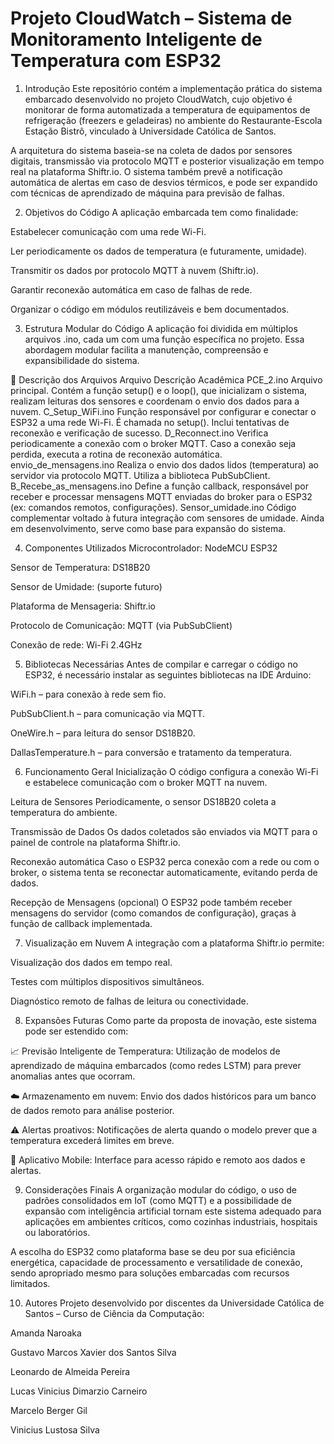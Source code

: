 # Projeto CloudWatch – Sistema de Monitoramento Inteligente de Temperatura com ESP32
1. Introdução
Este repositório contém a implementação prática do sistema embarcado desenvolvido no projeto CloudWatch, cujo objetivo é monitorar de forma automatizada a temperatura de equipamentos de refrigeração (freezers e geladeiras) no ambiente do Restaurante-Escola Estação Bistrô, vinculado à Universidade Católica de Santos.

A arquitetura do sistema baseia-se na coleta de dados por sensores digitais, transmissão via protocolo MQTT e posterior visualização em tempo real na plataforma Shiftr.io. O sistema também prevê a notificação automática de alertas em caso de desvios térmicos, e pode ser expandido com técnicas de aprendizado de máquina para previsão de falhas.

2. Objetivos do Código
A aplicação embarcada tem como finalidade:

Estabelecer comunicação com uma rede Wi-Fi.

Ler periodicamente os dados de temperatura (e futuramente, umidade).

Transmitir os dados por protocolo MQTT à nuvem (Shiftr.io).

Garantir reconexão automática em caso de falhas de rede.

Organizar o código em módulos reutilizáveis e bem documentados.

3. Estrutura Modular do Código
A aplicação foi dividida em múltiplos arquivos .ino, cada um com uma função específica no projeto. Essa abordagem modular facilita a manutenção, compreensão e expansibilidade do sistema.

📁 Descrição dos Arquivos
Arquivo	Descrição Acadêmica
PCE_2.ino	Arquivo principal. Contém a função setup() e o loop(), que inicializam o sistema, realizam leituras dos sensores e coordenam o envio dos dados para a nuvem.
C_Setup_WiFi.ino	Função responsável por configurar e conectar o ESP32 a uma rede Wi-Fi. É chamada no setup(). Inclui tentativas de reconexão e verificação de sucesso.
D_Reconnect.ino	Verifica periodicamente a conexão com o broker MQTT. Caso a conexão seja perdida, executa a rotina de reconexão automática.
envio_de_mensagens.ino	Realiza o envio dos dados lidos (temperatura) ao servidor via protocolo MQTT. Utiliza a biblioteca PubSubClient.
B_Recebe_as_mensagens.ino	Define a função callback, responsável por receber e processar mensagens MQTT enviadas do broker para o ESP32 (ex: comandos remotos, configurações).
Sensor_umidade.ino	Código complementar voltado à futura integração com sensores de umidade. Ainda em desenvolvimento, serve como base para expansão do sistema.

4. Componentes Utilizados
Microcontrolador: NodeMCU ESP32

Sensor de Temperatura: DS18B20

Sensor de Umidade: (suporte futuro)

Plataforma de Mensageria: Shiftr.io

Protocolo de Comunicação: MQTT (via PubSubClient)

Conexão de rede: Wi-Fi 2.4GHz

5. Bibliotecas Necessárias
Antes de compilar e carregar o código no ESP32, é necessário instalar as seguintes bibliotecas na IDE Arduino:

WiFi.h – para conexão à rede sem fio.

PubSubClient.h – para comunicação via MQTT.

OneWire.h – para leitura do sensor DS18B20.

DallasTemperature.h – para conversão e tratamento da temperatura.

6. Funcionamento Geral
Inicialização
O código configura a conexão Wi-Fi e estabelece comunicação com o broker MQTT na nuvem.

Leitura de Sensores
Periodicamente, o sensor DS18B20 coleta a temperatura do ambiente.

Transmissão de Dados
Os dados coletados são enviados via MQTT para o painel de controle na plataforma Shiftr.io.

Reconexão automática
Caso o ESP32 perca conexão com a rede ou com o broker, o sistema tenta se reconectar automaticamente, evitando perda de dados.

Recepção de Mensagens (opcional)
O ESP32 pode também receber mensagens do servidor (como comandos de configuração), graças à função de callback implementada.

7. Visualização em Nuvem
A integração com a plataforma Shiftr.io permite:

Visualização dos dados em tempo real.

Testes com múltiplos dispositivos simultâneos.

Diagnóstico remoto de falhas de leitura ou conectividade.

8. Expansões Futuras
Como parte da proposta de inovação, este sistema pode ser estendido com:

📈 Previsão Inteligente de Temperatura: Utilização de modelos de aprendizado de máquina embarcados (como redes LSTM) para prever anomalias antes que ocorram.

☁️ Armazenamento em nuvem: Envio dos dados históricos para um banco de dados remoto para análise posterior.

⚠️ Alertas proativos: Notificações de alerta quando o modelo prever que a temperatura excederá limites em breve.

📲 Aplicativo Mobile: Interface para acesso rápido e remoto aos dados e alertas.

9. Considerações Finais
A organização modular do código, o uso de padrões consolidados em IoT (como MQTT) e a possibilidade de expansão com inteligência artificial tornam este sistema adequado para aplicações em ambientes críticos, como cozinhas industriais, hospitais ou laboratórios.

A escolha do ESP32 como plataforma base se deu por sua eficiência energética, capacidade de processamento e versatilidade de conexão, sendo apropriado mesmo para soluções embarcadas com recursos limitados.

10. Autores
Projeto desenvolvido por discentes da Universidade Católica de Santos – Curso de Ciência da Computação:

Amanda Naroaka

Gustavo Marcos Xavier dos Santos Silva

Leonardo de Almeida Pereira

Lucas Vinicius Dimarzio Carneiro

Marcelo Berger Gil

Vinicius Lustosa Silva
